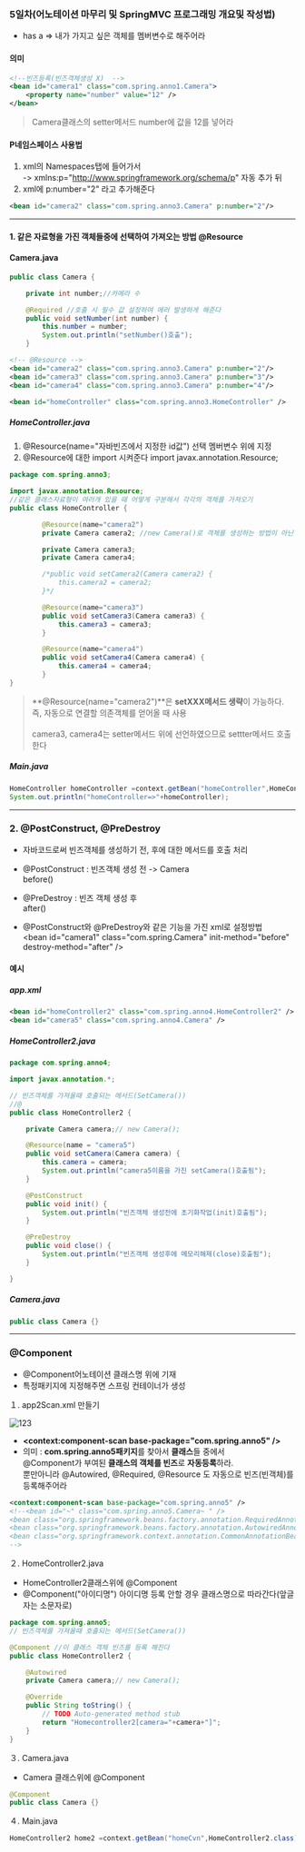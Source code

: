 ### 5일차(어노테이션 마무리 및 SpringMVC 프로그래밍 개요및 작성법)

-	has a => 내가 가지고 싶은 객체를 멤버변수로 해주어라

#### 의미

```xml
<!--빈즈등록(빈즈객체생성 X)  -->
<bean id="camera1" class="com.spring.anno1.Camera">
    <property name="number" value="12" />  
</bean>
```

> Camera클래스의 setter메서드 number에 값을 12를 넣어라

#### P네임스페이스 사용법

1.	xml의 Namespaces탭에 들어가서 <br> -> xmlns:p="http://www.springframework.org/schema/p" 자동 추가 뒤
2.	xml에 p:number="2" 라고 추가해준다

```xml
<bean id="camera2" class="com.spring.anno3.Camera" p:number="2"/>
```

---

#### 1. 같은 자료형을 가진 객체들중에 선택하여 가져오는 방법 @Resource

#### Camera.java

```java
public class Camera {

    private int number;//카메라 수

    @Required //호출 시 필수 값 설정하여 에러 발생하게 해준다
    public void setNumber(int number) {
        this.number = number;
        System.out.println("setNumber()호출");
    }
```

```xml
<!-- @Resource -->
<bean id="camera2" class="com.spring.anno3.Camera" p:number="2"/>
<bean id="camera3" class="com.spring.anno3.Camera" p:number="3"/>
<bean id="camera4" class="com.spring.anno3.Camera" p:number="4"/>

<bean id="homeController" class="com.spring.anno3.HomeController" />
```

##### HomeController.java

1.	@Resource(name="자바빈즈에서 지정한 id값") 선택 멤버변수 위에 지정
2.	@Resource에 대한 import 시켜준다 import javax.annotation.Resource;

```java
package com.spring.anno3;

import javax.annotation.Resource;
//같은 클래스자료형이 여러개 있을 때 어떻게 구분해서 각각의 객체를 가져오기
public class HomeController {

		@Resource(name="camera2")
		private Camera camera2; //new Camera()로 객체를 생성하는 방법이 아닌 getBean을 통하여 멤버변수에 접근해서 객체 생성

		private Camera camera3;
		private Camera camera4;

		/*public void setCamera2(Camera camera2) {
			this.camera2 = camera2;
		}*/

		@Resource(name="camera3")
		public void setCamera3(Camera camera3) {
			this.camera3 = camera3;
		}

		@Resource(name="camera4")
		public void setCamera4(Camera camera4) {
			this.camera4 = camera4;
		}
}

```

> **@Resource(name="camera2")**은 **setXXX메서드 생략**이 가능하다. <br> 즉, 자동으로 연결할 의존객체를 얻어올 때 사용<br><br> camera3, camera4는 setter메서드 위에 선언하였으므로 settter메서드 호출한다

##### Main.java

```java
HomeController homeController =context.getBean("homeController",HomeController.class);
System.out.println("homeController=>"+homeController);
```

---

### 2. @PostConstruct, @PreDestroy

-	자바코드로써 빈즈객체를 생성하기 전, 후에 대한 메서드를 호출 처리
-	@PostConstruct : 빈즈객체 생성 전 -> Camera<br> before()
-	@PreDestroy : 빈즈 객체 생성 후<br> after()

-	@PostConstruct와 @PreDestroy와 같은 기능을 가진 xml로 설정방법<br>\<bean id="camera1" class="com.spring.Camera" init-method="before" destroy-method="after" />

#### 예시

##### app.xml

```xml
<bean id="homeController2" class="com.spring.anno4.HomeController2" />
<bean id="camera5" class="com.spring.anno4.Camera" />
```

##### HomeController2.java

```java
package com.spring.anno4;

import javax.annotation.*;

// 빈즈객체를 가져올때 호출되는 메서드(SetCamera())
//@
public class HomeController2 {

	private Camera camera;// new Camera();

	@Resource(name = "camera5")
	public void setCamera(Camera camera) {
		this.camera = camera;
		System.out.println("camera5이름을 가진 setCamera()호출됨");
	}

	@PostConstruct
	public void init() {
		System.out.println("빈즈객체 생성전에 초기화작업(init)호출됨");
	}

	@PreDestroy
	public void close() {
		System.out.println("빈즈객체 생성후에 메모리해제(close)호출됨");
	}

}

```

##### Camera.java

```java
public class Camera {}
```

---

### @Component

-	@Component어노테이션 클래스명 위에 기재
-	특정패키지에 지정해주면 스프링 컨테이너가 생성

１. app2Scan.xml 만들기

![123](/assets/123.GIF)

-	**<context:component-scan base-package="com.spring.anno5" />**
-	의미 : **com.spring.anno5패키지**를 찾아서 **클래스**들 중에서 <br> @Component가 부여된 **클래스의 객체를 빈즈**로 **자동등록**하라. <br> 뿐만아니라 @Autowired, @Required, @Resource 도 자동으로 빈즈(빈객체)를 등록해주어라  

```xml
<context:component-scan base-package="com.spring.anno5" />
<!--<bean id="~" class="com.spring.anno5.Camera~ " />
<bean class="org.springframework.beans.factory.annotation.RequiredAnnotationBeanPostProcessor" />
<bean class="org.springframework.beans.factory.annotation.AutowiredAnnotationBeanPostProcessor" />
<bean class="org.springframework.context.annotation.CommonAnnotationBeanPostProcessor" />
-->

```

２. HomeController2.java

-	HomeController2클래스위에 @Component
-	@Component("아이디명") 아이디명 등록 안할 경우 클래스명으로 따라간다(앞글자는 소문자로)

```java
package com.spring.anno5;
// 빈즈객체를 가져올때 호출되는 메서드(SetCamera())

@Component //이 클래스 객체 빈즈를 등록 해진다
public class HomeController2 {

	@Autowired
	private Camera camera;// new Camera();

	@Override
	public String toString() {
		// TODO Auto-generated method stub
		return "Homecontroller2[camera="+camera+"]";
	}
}
```

３. Camera.java

-	Camera 클래스위에 @Component

```java
@Component
public class Camera {}
```

４. Main.java

```java
HomeController2 home2 =context.getBean("homeCvn",HomeController2.class);
```
